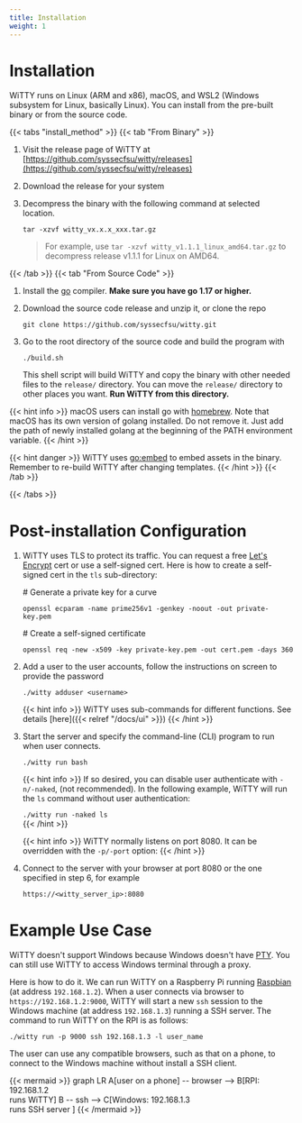```yaml
---
title: Installation
weight: 1
---
```

# Installation

WiTTY runs on Linux (ARM and x86), macOS, and WSL2 (Windows subsystem for Linux, basically Linux). You can install from the pre-built binary or from the source code. 


{{< tabs "install_method" >}}
{{< tab "From Binary" >}} 
1. Visit the release page of WiTTY at [https://github.com/syssecfsu/witty/releases](https://github.com/syssecfsu/witty/releases)
2. Download the release for your system
3. Decompress the binary with the following command at selected location.
   
   ```tar -xzvf witty_vx.x.x_xxx.tar.gz```

   >For example, use `tar -xzvf witty_v1.1.1_linux_amd64.tar.gz` to decompress release v1.1.1 for Linux on AMD64.

{{< /tab >}}
{{< tab "From Source Code" >}} 
1. Install the [go](https://go.dev/) compiler. __Make sure you have go 1.17 or higher.__ 



2. Download the source code release and unzip it, or clone the repo
   
   ```git clone https://github.com/syssecfsu/witty.git```

3. Go to the root directory of the source code and build the program with 
    
    ```./build.sh```

    This shell script will build WiTTY and copy the binary with other needed files to the `release/` directory. You can move the `release/` directory to other places you want. __Run WiTTY from this directory.__

  {{< hint info >}}
  macOS users can install go with [homebrew](https://brew.sh/). Note that macOS has its own version of golang installed. Do not remove it. Just add the path of newly installed golang at the beginning of the PATH environment variable. 
  {{< /hint >}} 
  
  {{< hint danger >}}
  WiTTY uses [go:embed](https://pkg.go.dev/embed) to embed assets in the binary. Remember to re-build WiTTY after changing templates. 
  {{< /hint >}}
{{< /tab >}}

{{< /tabs >}}


# Post-installation Configuration
1. WiTTY uses TLS to protect its traffic. You can request a free [Let's Encrypt](https://letsencrypt.org/) cert or use a self-signed cert. Here is how to create a self-signed cert in the ```tls``` sub-directory:
   
   \# Generate a private key for a curve

    ```openssl ecparam -name prime256v1 -genkey -noout -out private-key.pem```

    \# Create a self-signed certificate

    ```openssl req -new -x509 -key private-key.pem -out cert.pem -days 360```

2. Add a user to the user accounts, follow the instructions on screen to provide the password
   
   ```./witty adduser <username>```

   {{< hint info >}}
   WiTTY uses sub-commands for different functions. See details [here]({{< relref "/docs/ui" >}})
   {{< /hint >}}

3. Start the server and specify the command-line (CLI) program to run when user connects. 

   ```./witty run bash``` 

   {{< hint info >}}
   If so desired, you can disable user authenticate with ```-n/-naked```, (not recommended). In the following example, WiTTY will run the `ls` command without user authentication:

   ```./witty run -naked ls```    
   {{< /hint >}}

   {{< hint info >}}
   WiTTY normally listens on port 8080. It can be overridden with the ```-p/-port``` option:
   {{< /hint >}}

4. Connect to the server with your browser at port 8080 or the one specified in step 6, for example

   ```https://<witty_server_ip>:8080```


# Example Use Case

WiTTY doesn't support Windows because Windows doesn't have [PTY](https://en.wikipedia.org/wiki/Pseudoterminal). You can still use WiTTY to access Windows terminal through a proxy. 

Here is how to do it. We can run WiTTY on a Raspberry Pi running [Raspbian](https://www.raspberrypi.com/software/) (at address `192.168.1.2`). When a user connects via browser to `https://192.168.1.2:9000`, WiTTY will start a new `ssh` session to the Windows machine (at address `192.168.1.3`) running a SSH server. The command to run WiTTY on the RPI is as follows:

   ```./witty run -p 9000 ssh 192.168.1.3 -l user_name```

The user can use any compatible browsers, such as that on a phone, to connect to the Windows machine without install a SSH client.

{{< mermaid >}}
graph LR
A[user on a phone] -- browser --> B[RPI: 192.168.1.2 <br /> runs WiTTY]
B -- ssh --> C[Windows: 192.168.1.3 <br /> runs SSH server ]
{{< /mermaid >}}
